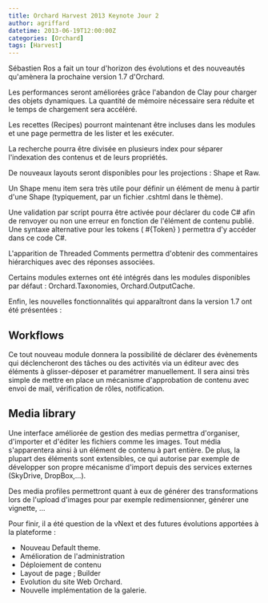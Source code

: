 ```yaml
---
title: Orchard Harvest 2013 Keynote Jour 2
author: agriffard
datetime: 2013-06-19T12:00:00Z
categories: [Orchard]
tags: [Harvest]
---
```


Sébastien Ros a fait un tour d'horizon des évolutions et des nouveautés qu'amènera la prochaine version 1.7 d'Orchard.

Les performances seront améliorées grâce l'abandon de Clay pour charger des objets dynamiques. La quantité de mémoire nécessaire sera réduite et le temps de chargement sera accéléré.

Les recettes (Recipes) pourront maintenant être incluses dans les modules et une page permettra de les lister et les exécuter.

La recherche pourra être divisée en plusieurs index pour séparer l'indexation des contenus et de leurs propriétés.

De nouveaux layouts seront disponibles pour les projections : Shape et Raw.

Un Shape menu item sera très utile pour définir un élément de menu à partir d'une Shape (typiquement, par un fichier .cshtml dans le thème).

Une validation par script pourra être activée pour déclarer du code C# afin de renvoyer ou non une erreur en fonction de l'élément de contenu publié.  
Une syntaxe alternative pour les tokens ( #{Token} ) permettra d'y accéder dans ce code C#.

L'apparition de Threaded Comments permettra d'obtenir des commentaires hiérarchiques avec des réponses associées.

Certains modules externes ont été intégrés dans les modules disponibles par défaut : Orchard.Taxonomies, Orchard.OutputCache.

Enfin, les nouvelles fonctionnalités qui apparaîtront dans la version 1.7 ont été présentées :

## Workflows

Ce tout nouveau module donnera la possibilité de déclarer des évènements qui déclencheront des tâches ou des activités via un éditeur avec des éléments à glisser-déposer et paramétrer manuellement. Il sera ainsi très simple de mettre en place un mécanisme d'approbation de contenu avec envoi de mail, vérification de rôles, notification.

## Media library

Une interface améliorée de gestion des medias permettra d'organiser, d'importer et d'éditer les fichiers comme les images. Tout média s'apparentera ainsi à un élément de contenu à part entière. De plus, la plupart des éléments sont extensibles, ce qui autorise par exemple de développer son propre mécanisme d'import depuis des services externes (SkyDrive, DropBox,…).

Des media profiles permettront quant à eux de générer des transformations lors de l'upload d'images pour par exemple redimensionner, générer une vignette, …

Pour finir, il a été question de la vNext et des futures évolutions apportées à la plateforme :

- Nouveau Default theme.
- Amélioration de l'administration
- Déploiement de contenu
- Layout de page ; Builder
- Evolution du site Web Orchard.
- Nouvelle implémentation de la galerie.
